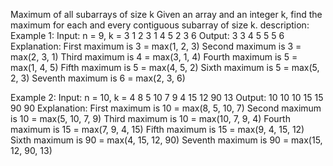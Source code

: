 Maximum of all subarrays of size k
Given an array and an integer k, find the maximum for each and every contiguous subarray of size k.
description:
Example 1:
Input:
n = 9, k =  3
1 2 3 1 4 5 2 3 6
Output:
3 3 4 5 5 5 6
Explanation:
First maximum is 3 = max(1, 2, 3)
Second maximum is 3 = max(2, 3, 1)
Third maximum is 4 = max(3, 1, 4)
Fourth maximum is 5 = max(1, 4, 5)
Fifth maximum is 5 = max(4, 5, 2)
Sixth maximum is 5 = max(5, 2, 3)
Seventh maximum is 6 = max(2, 3, 6)

Example 2: 
Input:
 n = 10, k =  4
8 5 10 7 9 4 15 12 90 13
Output:
10 10 10 15 15 90 90
Explanation:
First maximum is 10 = max(8, 5, 10, 7)
Second maximum is 10 = max(5, 10, 7, 9)
Third maximum is 10 = max(10, 7, 9, 4)
Fourth maximum is 15 = max(7, 9, 4, 15)
Fifth maximum is 15 = max(9, 4, 15, 12)
Sixth maximum is 90 = max(4, 15, 12, 90)
Seventh maximum is 90 = max(15, 12, 90, 13)
